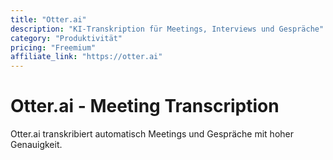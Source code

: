 ```yaml
---
title: "Otter.ai"
description: "KI-Transkription für Meetings, Interviews und Gespräche"
category: "Produktivität"
pricing: "Freemium"
affiliate_link: "https://otter.ai"
---
```


# Otter.ai - Meeting Transcription

Otter.ai transkribiert automatisch Meetings und Gespräche mit hoher Genauigkeit.